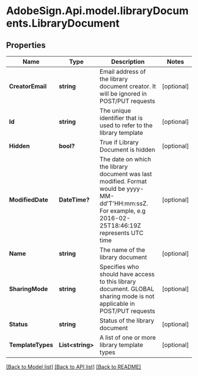 # AdobeSign.Api.model.libraryDocuments.LibraryDocument
## Properties

Name | Type | Description | Notes
------------ | ------------- | ------------- | -------------
**CreatorEmail** | **string** | Email address of the library document creator. It will be ignored in POST/PUT requests | [optional] 
**Id** | **string** | The unique identifier that is used to refer to the library template | [optional] 
**Hidden** | **bool?** | True if Library Document is hidden | [optional] 
**ModifiedDate** | **DateTime?** | The date on which the library document was last modified. Format would be yyyy-MM-dd&#39;T&#39;HH:mm:ssZ. For example, e.g 2016-02-25T18:46:19Z represents UTC time | [optional] 
**Name** | **string** | The name of the library document | [optional] 
**SharingMode** | **string** | Specifies who should have access to this library document. GLOBAL sharing mode is not applicable in POST/PUT requests | [optional] 
**Status** | **string** | Status of the library document | [optional] 
**TemplateTypes** | **List&lt;string&gt;** | A list of one or more library template types | [optional] 

[[Back to Model list]](../README.md#documentation-for-models) [[Back to API list]](../README.md#documentation-for-api-endpoints) [[Back to README]](../README.md)

